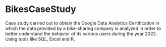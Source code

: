 # BikesCaseStudy

Case study carried out to obtain the Google Data Analytics Certification in which the data provided by a bike-sharing company is analyzed in order to better understand the behavior of its various users during the year 2022. Using tools like SQL, Excel and R.

